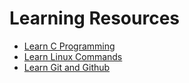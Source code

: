 # Learning Resources
* [Learn C Programming](C-Resources.md)
* [Learn Linux Commands](Linux-Resources.md)
* [Learn Git and Github](C-Resources.md)